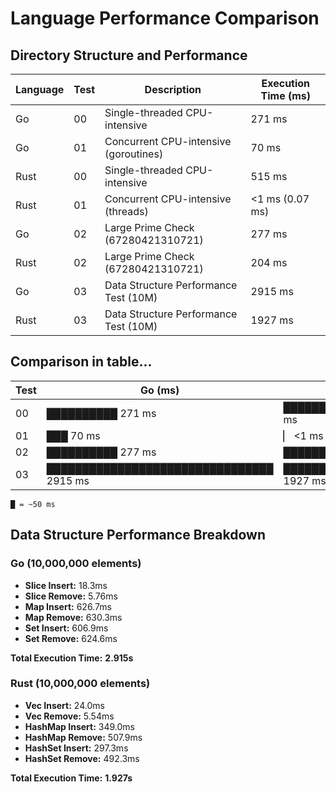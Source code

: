 # Language Performance Comparison

## Directory Structure and Performance

| Language | Test | Description                            | Execution Time (ms) |
|----------|------|----------------------------------------|---------------------|
| Go       | 00   | Single-threaded CPU-intensive          | 271 ms             |
| Go       | 01   | Concurrent CPU-intensive (goroutines)  | 70 ms              |
| Rust     | 00   | Single-threaded CPU-intensive          | 515 ms             |
| Rust     | 01   | Concurrent CPU-intensive (threads)     | <1 ms (0.07 ms)    |
| Go       | 02   | Large Prime Check (67280421310721)     | 277 ms             |
| Rust     | 02   | Large Prime Check (67280421310721)     | 204 ms             |
| Go       | 03   | Data Structure Performance Test (10M)  | 2915 ms            |
| Rust     | 03   | Data Structure Performance Test (10M)  | 1927 ms            |

## Comparison in table...

| Test | Go (ms)                | Rust (ms)                   |
|------|------------------------|-----------------------------|
| 00   | ██████████ 271 ms      | ██████████████████ 515 ms   |
| 01   | ███ 70 ms              | ▏ <1 ms (0.07 ms)           |
| 02   | ██████████ 277 ms      | █████████ 204 ms            |
| 03   | ████████████████████████████████ 2915 ms | ██████████████████████ 1927 ms |

```
█ = ~50 ms
```

## Data Structure Performance Breakdown

### **Go (10,000,000 elements)**
- **Slice Insert:** 18.3ms
- **Slice Remove:** 5.76ms
- **Map Insert:** 626.7ms
- **Map Remove:** 630.3ms
- **Set Insert:** 606.9ms
- **Set Remove:** 624.6ms

**Total Execution Time:** **2.915s**

### **Rust (10,000,000 elements)**
- **Vec Insert:** 24.0ms
- **Vec Remove:** 5.54ms
- **HashMap Insert:** 349.0ms
- **HashMap Remove:** 507.9ms
- **HashSet Insert:** 297.3ms
- **HashSet Remove:** 492.3ms

**Total Execution Time:** **1.927s**

